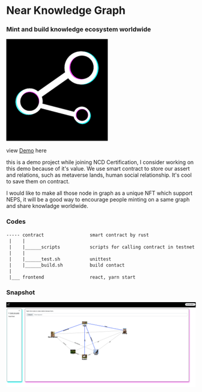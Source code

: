 # Near Knowledge Graph

### Mint and build knowledge ecosystem worldwide

![logo](docs/logo.png)

view [Demo](https://onehumanbeing.github.io/near_knowledge_graph/) here

this is a demo project while joining NCD Certification, I consider working on this demo because of it's value.
We use smart contract to store our assert and relations, such as metaverse lands, human social relationship.
It's cool to save them on contract.

I would like to make all those node in graph as a unique NFT which support NEPS, it will be a good way to encourage people minting on a same graph and share knowladge worldwide.

### Codes

```
----- contract                 smart contract by rust
 |    |
 |    |______scripts           scripts for calling contract in testnet
 |    |
 |    |______test.sh           unittest
 |    |______build.sh          build contact
 | 
 |___ frontend                 react, yarn start
```

### Snapshot
![snapshot](docs/snapshot.png)

